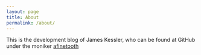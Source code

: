 ```yaml
---
layout: page
title: About
permalink: /about/
---
```


This is the development blog of James Kessler, who can be found at GitHub under the moniker [afinetooth](https://github.com/afinetooth)
